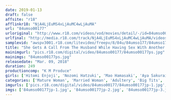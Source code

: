 ```yaml
---
date: 2019-01-13
draft: false
affsite: "r18"
afflinkr18: "NjA4LjEuMS4xLjAuMC4wLjAuMA"
url: "84umso00177"
urloriginal: "http://www.r18.com/videos/vod/movies/detail/-/id=84umso00177"
urlfinal: "http://media.r18.com/track/NjA4LjEuMS4xLjAuMC4wLjAuMA/videos/vod/movies/detail/-/id=84umso00177"
samplevid: "awspv3001.r18.com/litevideo/freepv/8/84u/84umso177/84umso177_dmb_w.mp4"
title: "She Gets A Call From The Husband While Having Sex With Another Man!! Urged On By Her Partner, She Answers The Phone And Tries Her Best Not To Moan, But Things Are Heating Up To The Max! Will She Get Caught?! 5"
mainimgurl: "pics.r18.com/digital/video/84umso00177/84umso00177ps.jpg"
mainimgs: "84umso00177ps.jpg"
releasedate: "Mar. 09, 2018"
duration: 249
productioncomp: "K M Produce"
girls: ['Hitomi Enjoji', 'Nozomi Hatzuki', 'Mao Hamasaki', 'Aya Sakurai', 'Erika Mizumoto', 'Iroha Narumiya']
categories: ['Mature Woman', 'Married Woman', 'Adultery', 'Big Tits', 'Creampie', 'Over 4 Hours', 'Hi-Def']
imgurls: ['pics.r18.com/digital/video/84umso00177/84umso00177jp-1.jpg', 'pics.r18.com/digital/video/84umso00177/84umso00177jp-2.jpg', 'pics.r18.com/digital/video/84umso00177/84umso00177jp-3.jpg', 'pics.r18.com/digital/video/84umso00177/84umso00177jp-4.jpg', 'pics.r18.com/digital/video/84umso00177/84umso00177jp-5.jpg', 'pics.r18.com/digital/video/84umso00177/84umso00177jp-6.jpg', 'pics.r18.com/digital/video/84umso00177/84umso00177jp-7.jpg', 'pics.r18.com/digital/video/84umso00177/84umso00177jp-8.jpg', 'pics.r18.com/digital/video/84umso00177/84umso00177jp-9.jpg', 'pics.r18.com/digital/video/84umso00177/84umso00177jp-10.jpg', 'pics.r18.com/digital/video/84umso00177/84umso00177jp-11.jpg', 'pics.r18.com/digital/video/84umso00177/84umso00177jp-12.jpg', 'pics.r18.com/digital/video/84umso00177/84umso00177jp-13.jpg', 'pics.r18.com/digital/video/84umso00177/84umso00177jp-14.jpg', 'pics.r18.com/digital/video/84umso00177/84umso00177jp-15.jpg', 'pics.r18.com/digital/video/84umso00177/84umso00177jp-16.jpg', 'pics.r18.com/digital/video/84umso00177/84umso00177jp-17.jpg', 'pics.r18.com/digital/video/84umso00177/84umso00177jp-18.jpg', 'pics.r18.com/digital/video/84umso00177/84umso00177jp-19.jpg', 'pics.r18.com/digital/video/84umso00177/84umso00177jp-20.jpg']
imgs: ['84umso00177jp-1.jpg', '84umso00177jp-2.jpg', '84umso00177jp-3.jpg', '84umso00177jp-4.jpg', '84umso00177jp-5.jpg', '84umso00177jp-6.jpg', '84umso00177jp-7.jpg', '84umso00177jp-8.jpg', '84umso00177jp-9.jpg', '84umso00177jp-10.jpg', '84umso00177jp-11.jpg', '84umso00177jp-12.jpg', '84umso00177jp-13.jpg', '84umso00177jp-14.jpg', '84umso00177jp-15.jpg', '84umso00177jp-16.jpg', '84umso00177jp-17.jpg', '84umso00177jp-18.jpg', '84umso00177jp-19.jpg', '84umso00177jp-20.jpg']
---
```

